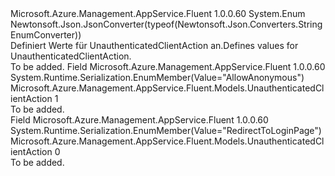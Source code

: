 <Type Name="UnauthenticatedClientAction" FullName="Microsoft.Azure.Management.AppService.Fluent.Models.UnauthenticatedClientAction">
  <TypeSignature Language="C#" Value="public enum UnauthenticatedClientAction" />
  <TypeSignature Language="ILAsm" Value=".class public auto ansi sealed UnauthenticatedClientAction extends System.Enum" />
  <TypeSignature Language="DocId" Value="T:Microsoft.Azure.Management.AppService.Fluent.Models.UnauthenticatedClientAction" />
  <TypeSignature Language="VB.NET" Value="Public Enum UnauthenticatedClientAction" />
  <TypeSignature Language="F#" Value="type UnauthenticatedClientAction = " />
  <AssemblyInfo>
    <AssemblyName>Microsoft.Azure.Management.AppService.Fluent</AssemblyName>
    <AssemblyVersion>1.0.0.60</AssemblyVersion>
  </AssemblyInfo>
  <Base>
    <BaseTypeName>System.Enum</BaseTypeName>
  </Base>
  <Attributes>
    <Attribute>
      <AttributeName>Newtonsoft.Json.JsonConverter(typeof(Newtonsoft.Json.Converters.StringEnumConverter))</AttributeName>
    </Attribute>
  </Attributes>
  <Docs>
    <summary>
            <span data-ttu-id="c7bb4-101">Definiert Werte für UnauthenticatedClientAction an.</span><span class="sxs-lookup"><span data-stu-id="c7bb4-101">Defines values for UnauthenticatedClientAction.</span></span>
            </summary>
    <remarks>To be added.</remarks>
  </Docs>
  <Members>
    <Member MemberName="AllowAnonymous">
      <MemberSignature Language="C#" Value="AllowAnonymous" />
      <MemberSignature Language="ILAsm" Value=".field public static literal valuetype Microsoft.Azure.Management.AppService.Fluent.Models.UnauthenticatedClientAction AllowAnonymous = int32(1)" />
      <MemberSignature Language="DocId" Value="F:Microsoft.Azure.Management.AppService.Fluent.Models.UnauthenticatedClientAction.AllowAnonymous" />
      <MemberSignature Language="VB.NET" Value="AllowAnonymous" />
      <MemberSignature Language="F#" Value="AllowAnonymous = 1" Usage="Microsoft.Azure.Management.AppService.Fluent.Models.UnauthenticatedClientAction.AllowAnonymous" />
      <MemberType>Field</MemberType>
      <AssemblyInfo>
        <AssemblyName>Microsoft.Azure.Management.AppService.Fluent</AssemblyName>
        <AssemblyVersion>1.0.0.60</AssemblyVersion>
      </AssemblyInfo>
      <Attributes>
        <Attribute>
          <AttributeName>System.Runtime.Serialization.EnumMember(Value="AllowAnonymous")</AttributeName>
        </Attribute>
      </Attributes>
      <ReturnValue>
        <ReturnType>Microsoft.Azure.Management.AppService.Fluent.Models.UnauthenticatedClientAction</ReturnType>
      </ReturnValue>
      <MemberValue>1</MemberValue>
      <Docs>
        <summary>To be added.</summary>
      </Docs>
    </Member>
    <Member MemberName="RedirectToLoginPage">
      <MemberSignature Language="C#" Value="RedirectToLoginPage" />
      <MemberSignature Language="ILAsm" Value=".field public static literal valuetype Microsoft.Azure.Management.AppService.Fluent.Models.UnauthenticatedClientAction RedirectToLoginPage = int32(0)" />
      <MemberSignature Language="DocId" Value="F:Microsoft.Azure.Management.AppService.Fluent.Models.UnauthenticatedClientAction.RedirectToLoginPage" />
      <MemberSignature Language="VB.NET" Value="RedirectToLoginPage" />
      <MemberSignature Language="F#" Value="RedirectToLoginPage = 0" Usage="Microsoft.Azure.Management.AppService.Fluent.Models.UnauthenticatedClientAction.RedirectToLoginPage" />
      <MemberType>Field</MemberType>
      <AssemblyInfo>
        <AssemblyName>Microsoft.Azure.Management.AppService.Fluent</AssemblyName>
        <AssemblyVersion>1.0.0.60</AssemblyVersion>
      </AssemblyInfo>
      <Attributes>
        <Attribute>
          <AttributeName>System.Runtime.Serialization.EnumMember(Value="RedirectToLoginPage")</AttributeName>
        </Attribute>
      </Attributes>
      <ReturnValue>
        <ReturnType>Microsoft.Azure.Management.AppService.Fluent.Models.UnauthenticatedClientAction</ReturnType>
      </ReturnValue>
      <MemberValue>0</MemberValue>
      <Docs>
        <summary>To be added.</summary>
      </Docs>
    </Member>
  </Members>
</Type>